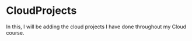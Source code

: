 # CloudProjects

In this, I will be adding the cloud projects I have done throughout my Cloud course.
